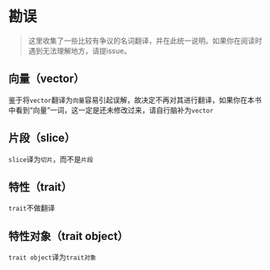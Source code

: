 # 勘误

> 这里收集了一些比较有争议的名词翻译，并在此统一说明。如果你在阅读时遇到无法理解地方，请提issue。

## 向量（vector）
鉴于将`vector`翻译为`向量`容易引起误解，故决定不再对其进行翻译，如果你在本书中看到“向量”一词，这一定是还未修改过来，请自行脑补为`vector`

## 片段（slice）
`slice`译为`切片`，而不是`片段`

## 特性（trait）
`trait`不做翻译

## 特性对象（trait object）
`trait object`译为`trait对象`
